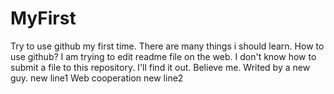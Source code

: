 # MyFirst
Try to use github my first time. There are many things i should learn.
How to use github?
I am trying to edit readme file on the web.
I don't know how to submit a file to this repository.
I'll find it out.
Believe me.
Writed by a new guy.
new line1
Web cooperation
new line2
